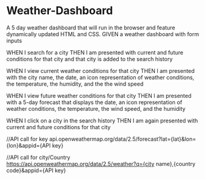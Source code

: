 # Weather-Dashboard
A 5 day weather dashboard that will run in the browser and feature dynamically updated HTML and CSS.
GIVEN a weather dashboard with form inputs


WHEN I search for a city
THEN I am presented with current and future conditions for that city and that city is added to the search history


WHEN I view current weather conditions for that city
THEN I am presented with the city name, the date, an icon representation of weather conditions, the temperature, the humidity, and the the wind speed

WHEN I view future weather conditions for that city
THEN I am presented with a 5-day forecast that displays the date, an icon representation of weather conditions, the temperature, the wind speed, and the humidity

WHEN I click on a city in the search history
THEN I am again presented with current and future conditions for that city


//API call for key
api.openweathermap.org/data/2.5/forecast?lat={lat}&lon={lon}&appid={API key}
 
//API call for city/Country
https://api.openweathermap.org/data/2.5/weather?q={city name},{country code}&appid={API key}


